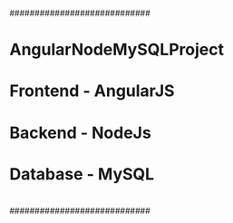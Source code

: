 ############################
#                          #
#  AngularNodeMySQLProject #
#  Frontend   - AngularJS  #
#  Backend    -   NodeJs   #
#  Database   -    MySQL   #
#                          #
############################
